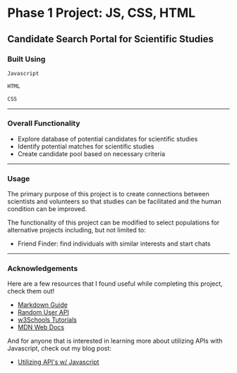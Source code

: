 # Phase 1 Project: JS, CSS, HTML

## Candidate Search Portal for Scientific Studies

### Built Using

```bash
Javascript
```

```bash
HTML
```

```bash
CSS
```

---

### Overall Functionality

- Explore database of potential candidates for scientific studies
- Identify potential matches for scientific studies
- Create candidate pool based on necessary criteria

---

### Usage

The primary purpose of this project is to create connections between scientists and volunteers so that studies can be facilitated and the human condition can be improved.

The functionality of this project can be modified to select populations for alternative projects including, but not limited to:

- Friend Finder: find individuals with similar interests and start chats

---

### Acknowledgements

Here are a few resources that I found useful while completing this project, check them out!

- [Markdown Guide](https://www.markdownguide.org/basic-syntax/)
- [Random User API](https://randomuser.me/)
- [w3Schools Tutorials](https://www.w3schools.com/)
- [MDN Web Docs](https://developer.mozilla.org/en-US/docs/Web)

And for anyone that is interested in learning more about utilizing APIs with Javascript, check out my blog post:

- [Utilizing API's w/ Javascript](https://medium.com/@clozzi12/utilizing-apis-w-javascript-61b2464d1c70)
